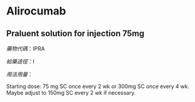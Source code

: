# Alirocumab

## Praluent solution for injection 75mg

*藥物代碼*：IPRA

*給藥途徑*：I

*用法用量*：

Starting dose: 75 mg SC once every 2 wk or 300mg SC once every 4 wk. Maybe adjust to 150mg SC every 2 wk if necessary.

